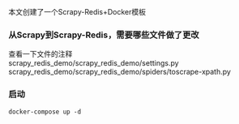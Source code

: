 本文创建了一个Scrapy-Redis+Docker模板

### 从Scrapy到Scrapy-Redis，需要哪些文件做了更改
查看一下文件的注释     
scrapy_redis_demo/scrapy_redis_demo/settings.py    
scrapy_redis_demo/scrapy_redis_demo/spiders/toscrape-xpath.py 

### 启动
```
docker-compose up -d
```

